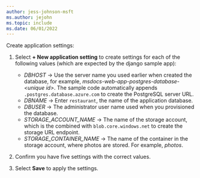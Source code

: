 ```yaml
---
author: jess-johnson-msft
ms.author: jejohn
ms.topic: include
ms.date: 06/01/2022
---
```


Create application settings:

1. Select **+ New application setting** to create settings for each of the following values (which are expected by the django sample app):

    * *DBHOST* &rarr; Use the server name you used earlier when created the database, for example, *msdocs-web-app-postgres-database-\<unique id>*.
    The sample code automatically appends `.postgres.database.azure.com` to create the PostgreSQL server URL.
    * *DBNAME* &rarr;  Enter `restaurant`, the name of the application database.
    * *DBUSER* &rarr; The administrator user name used when you provisioned the database.
    * *STORAGE_ACCOUNT_NAME* &rarr; The name of the storage account, which is the combined with `blob.core.windows.net` to create the storage URL endpoint.
    * *STORAGE_CONTAINER_NAME* &rarr; The name of the container in the storage account, where photos are stored. For example, *photos*.

1. Confirm you have five settings with the correct values.

1. Select **Save** to apply the settings.
